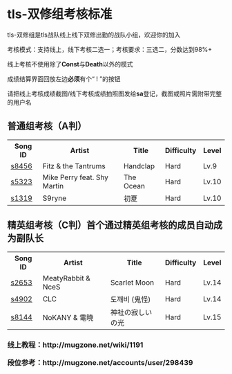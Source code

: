 # tls-双修组考核标准
<p>tls-双修组是tls战队线上线下双修出勤的战队小组，欢迎你的加入<p>
<p>考核模式：支持线上，线下考核二选一；考核要求：三选二，分数达到98%+<p>
<p>线上考核不使用除了<b>Const</b>与<b>Death</b>以外的模式</p><p>成绩结算界面回放左边<b>必须</b>有个“ ! ”的按钮</p>
<p>请把线上考核成绩截图/线下考核成绩拍照图发给<b>sa</b>登记，截图或照片需附带完整的用户名</p>
<h2>普通组考核（A判）</h2><table><tbody><tr><th class="c">Song ID</th><th class="c">Artist</th><th class="c">Title</th><th class="c">Difficulty</th><th class="c">Level</th></tr><tr><td class="c"><a href="http://m.mugzone.net/song/8456" target="_blank">s8456</a></td><td class="c">Fitz &amp; the Tantrums</td><td class="c">Handclap</td><td class="c">Hard</td><td class="c">Lv.9</td></tr><tr><td class="c"><a href="http://m.mugzone.net/song/5323" target="_blank">s5323</a></td><td class="c">Mike Perry feat. Shy Martin</td><td class="c">The Ocean</td><td class="c">Hard</td><td class="c">Lv.10</td></tr><tr><td class="c"><a href="http://m.mugzone.net/song/1319" target="_blank">s1319</a></td><td class="c">S9ryne</td><td class="c">初夏</td><td class="c">Hard</td><td class="c">Lv.10</td></tr></tbody></table><h3>
<h2>精英组考核（C判）<b>首个通过精英组考核的成员自动成为副队长</b></h2><table><tbody><tr><th class="c">Song ID</th><th class="c">Artist</th><th class="c">Title</th><th class="c">Difficulty</th><th class="c">Level</th></tr><tr><td class="c"><a href="http://m.mugzone.net/song/2653" target="_blank">s2653</a></td><td class="c">MeatyRabbit &amp; NceS</td><td class="c">Scarlet Moon</td><td class="c">Hard</td><td class="c">Lv.14</td></tr><tr><td class="c"><a href="http://m.mugzone.net/song/4902" target="_blank">s4902</a></td><td class="c">CLC</td><td class="c">도깨비 (鬼怪)</td><td class="c">Hard</td><td class="c">Lv.14</td></tr><tr><td class="c"><a href="http://m.mugzone.net/song/8144" target="_blank">s8144</a></td><td class="c">NoKANY &amp; 電曉</td><td class="c">神社の寂しいの光</td><td class="c">Hard</td><td class="c">Lv.15</td></tr></tbody></table><h3>
<p>线上教程：http://mugzone.net/wiki/1191<p>
<p>段位参考：http://mugzone.net/accounts/user/298439<p>
